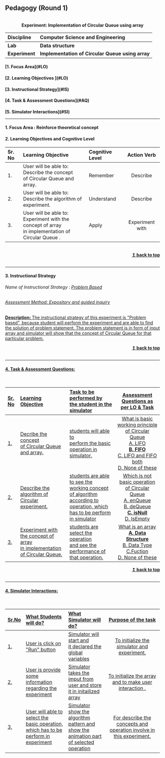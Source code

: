 ## Pedagogy (Round 1)
<p align="center">
<br>
    <b> Experiment: Implementation of Circular Queue using array<a name="top"></a></b><br>
</p>

<b>Discipline | <b>Computer Science and Engineering
:--|:--|
<b> Lab | <b> Data structure
<b> Experiment|     <b> Implementation of Circular Queue using array


<h4> [1. Focus Area](#LO)
<h4> [2. Learning Objectives ](#LO)
<h4> [3. Instructional Strategy](#IS)
<h4> [4. Task & Assessment Questions](#AQ)
<h4> [5. Simulator Interactions](#SI)
<hr>

<a name="LO"></a>
#### 1. Focus Area : Reinforce theoretical concept

#### 2. Learning Objectives and Cognitive Level


Sr. No |	Learning Objective	| Cognitive Level | Action Verb
:--|:--|:--|:-:
1.| User will be able to: <br> Describe the concept <br> of Circular Queue and array. | Remember| Describe
2.| User will be able to: <br> Describe the algorithm of experiment. | Understand | Describe
3.| User will be able to: <br>Experiment with the concept of array <br>in implementation of Circular Queue . | Apply | Experiment with

<br/>
<div align="right">
    <b><a href="#top">↥ back to top</a></b>
</div>
<br/>
<hr>

<a name="IS"></a>
#### 3. Instructional Strategy
###### Name of Instructional Strategy  :    <u> Problem Based
###### Assessment Method: Expository and guided inquiry

<u> <b>Description: </b> The instructional strategy of this experiment is "Problem based", because student will perform the experiment and are able to find the solution of problem statement. The problem statement is in form of input array and simulator will show that the concept of Circular Queue for that particular problem. </u>
<br>
<div align="right">
    <b><a href="#top">↥ back to top</a></b>
</div>
<br/>
<hr>

<a name="AQ"></a>
#### 4. Task & Assessment Questions:
<br>

Sr. No |	Learning Objective	| Task to be performed by <br> the student  in the simulator | Assessment Questions as per LO & Task
:--|:--|:--|:-:
1.|  Decribe the concept <br> of Circular Queue and array. | students will able to<br> perform the basic operation in simulator. | What is basic working principle of Circular Queue <br> A. LIFO<br><b>B. FIFO <br></b> C. LIFO and FIFO both<br> D. None of these 
2.| Describe  the algorithm of Circular experiment. | students are able to see the working concept of algorithm<br> according to operation, which <br>has to be perform in simulator | Which is not basic operation of Circular Queue <br> A. enQueue <br> B. deQueue <br> <b> C. isNull <br></b> D. IsEmpty
3.| Experiment with the concept of array <br>in implementation of Circular Queue. | students are select the operation<br>and see the performance of that operation. | What is an array <br> <b> A. Data Structure</b><br> B. Data Type <br> C.Fuction <br> D. None of these
<div align="right">
    <b><a href="#top">↥ back to top</a></b>
</div>
<br/>
<hr>

<a name="SI"></a>

#### 4. Simulator Interactions:
<br>

Sr.No | What Students will do? |	What Simulator will do?	| Purpose of the task
:--|:--|:--|:--:
1.|  User is click on<br>"Run" button  |  Simulator will start and<br>it declared the global variables | To initialize the simulator and experiment.
2.|  User is provide some<br>information regarding the<br>experiment | Simulator takes the imput from<br>user and store it in initailized array |To initialize the array<br> and to make user interaction .
3.|  User will able to select the <br>basic operation,<br>which has to be perform in experiment | Simulator show the algorithm<br>pattern and show the animation part<br>of selected operation | For describe the concepts and operation involve in this experiment.
